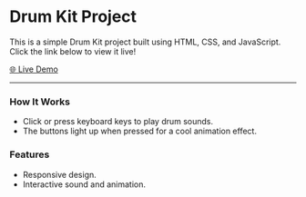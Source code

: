 # Drum Kit Project

This is a simple Drum Kit project built using HTML, CSS, and JavaScript. Click the link below to view it live!

[🌐 Live Demo](https://your-live-url-here)

---

### How It Works
- Click or press keyboard keys to play drum sounds.
- The buttons light up when pressed for a cool animation effect.

### Features
- Responsive design.
- Interactive sound and animation.
